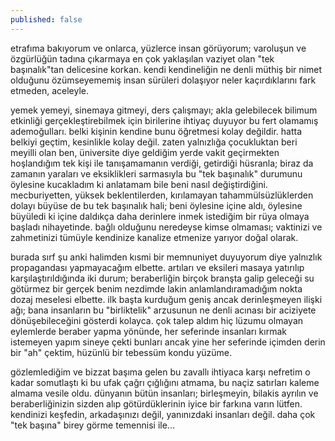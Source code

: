 ```yaml
---
published: false
---
```

etrafıma bakıyorum ve onlarca, yüzlerce insan görüyorum; varoluşun ve özgürlüğün tadına çıkarmaya en çok yaklaşılan vaziyet olan "tek başınalık"tan delicesine korkan. kendi kendineliğin ne denli müthiş bir nimet olduğunu özümseyememiş insan sürüleri dolaşıyor neler kaçırdıklarını fark etmeden, aceleyle. 

yemek yemeyi, sinemaya gitmeyi, ders çalışmayı; akla gelebilecek bilimum etkinliği gerçekleştirebilmek için birilerine ihtiyaç duyuyor bu fert olamamış ademoğulları. belki kişinin kendine bunu öğretmesi kolay değildir. hatta belkiyi geçtim, kesinlikle kolay değil. zaten yalnızlığa çocukluktan beri meyilli olan ben, üniversite diye geldiğim yerde vakit geçirmekten hoşlandığım tek kişi ile tanışamamanın verdiği, getirdiği hüsranla; biraz da zamanın yaraları ve eksiklikleri sarmasıyla bu "tek başınalık" durumunu öylesine kucakladım ki anlatamam bile beni nasıl değiştirdiğini. mecburiyetten, yüksek beklentilerden, kırılamayan tahammülsüzlüklerden dolayı büyüse de bu tek başınalık hali; beni öylesine içine aldı, öylesine büyüledi ki içine daldıkça daha derinlere inmek istediğim bir rüya olmaya başladı nihayetinde. bağlı olduğunu neredeyse kimse olmaması; vaktinizi ve zahmetinizi tümüyle kendinize kanalize etmenize yarıyor doğal olarak. 

burada sırf şu anki halimden kısmi bir memnuniyet duyuyorum diye yalnızlık propagandası yapmayacağım elbette. artıları ve eksileri masaya yatırılıp karşılaştırıldığında iki durum; beraberliğin birçok branşta galip geleceği su götürmez bir gerçek benim nezdimde lakin anlamlandıramadığım nokta dozaj meselesi elbette. i̇lk başta kurduğum geniş ancak derinleşmeyen ilişki ağı; bana insanların bu "birliktelik" arzusunun ne denli acınası bir aciziyete dönüşebileceğini gösterdi kolayca. çok talep aldım hiç lüzumu olmayan eylemlerde beraber yapma yönünde, her seferinde insanları kırmak istemeyen yapım sineye çekti bunları ancak yine her seferinde içimden derin bir "ah" çektim, hüzünlü bir tebessüm kondu yüzüme.

gözlemlediğim ve bizzat başıma gelen bu zavallı ihtiyaca karşı nefretim o kadar somutlaştı ki bu ufak çağrı çığlığını atmama, bu naçiz satırları kaleme almama vesile oldu. dünyanın bütün insanları; birleşmeyin, bilakis ayrılın ve beraberliğinizin sizden alıp götürdüklerinin iyice bir farkına varın lütfen. kendinizi keşfedin, arkadaşınızı değil, yanınızdaki insanları değil. daha çok "tek başına" birey görme temennisi ile...
